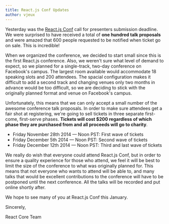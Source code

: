 ```yaml
---
title: React.js Conf Updates
author: vjeux
---
```


Yesterday was the [React.js Conf](http://conf.reactjs.com/index.html) call for presenters submission deadline. We were
surprised to have received a total of **one hundred talk proposals** and were
amazed that 600 people requested to be notified when ticket go on sale. This is incredible!

When we organized the conference, we decided to start small since this is the
first React.js conference. Also, we weren't sure what level of demand to expect,
so we planned for a single-track, two-day conference on Facebook's campus. The
largest room available would accommodate 18 speaking slots and 200 attendees.
The spacial configuration makes it difficult to add a second track and changing
venues only two months in advance would be too difficult, so we are deciding to
stick with the originally planned format and venue on Facebook's campus.

Unfortunately, this means that we can only accept a small number of the awesome
conference talk proposals. In order to make sure attendees get a fair shot at
registering, we're going to sell tickets in three separate first-come,
first-serve phases. **Tickets will cost $200 regardless of which phase they are
purchased from and all proceeds will go to charity**.

- Friday November 28th 2014 — Noon PST: First wave of tickets
- Friday December 5th 2014 — Noon PST: Second wave of tickets
- Friday December 12th 2014 — Noon PST: Third and last wave of tickets

We really do wish that everyone could attend React.js Conf, but in order to
ensure a quality experience for those who attend, we feel it will be best to
limit the size of the conference to what was originally planned for. This means
that not everyone who wants to attend will be able to, and many talks that
would be excellent contributions to the conference will have to be postponed
until the next conference. All the talks will be recorded and put online shortly after.

We hope to see many of you at React.js Conf this January.

Sincerely,

React Core Team
